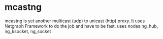 # mcastng
mcastng is yet another multicast (udp) to unicast (http) proxy.
It uses Netgraph Framework to do the job and have to be fast.
uses nodes ng_hub, ng_ksocket, ng_socket
